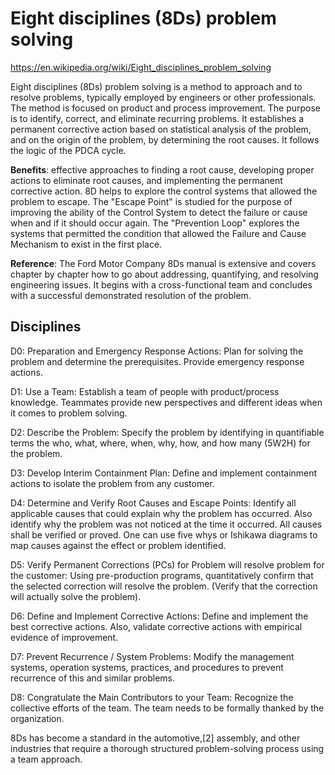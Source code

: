 # Eight disciplines (8Ds) problem solving 

https://en.wikipedia.org/wiki/Eight_disciplines_problem_solving

Eight disciplines (8Ds) problem solving is a method to approach and to resolve problems, typically employed by engineers or other professionals. The method is focused on product and process improvement. The purpose is to identify, correct, and eliminate recurring problems. It establishes a permanent corrective action based on statistical analysis of the problem, and on the origin of the problem, by determining the root causes. It follows the logic of the PDCA cycle.

**Benefits**: effective approaches to finding a root cause, developing proper actions to eliminate root causes, and implementing the permanent corrective action. 8D helps to explore the control systems that allowed the problem to escape. The "Escape Point" is studied for the purpose of improving the ability of the Control System to detect the failure or cause when and if it should occur again. The "Prevention Loop" explores the systems that permitted the condition that allowed the Failure and Cause Mechanism to exist in the first place.

**Reference**: The Ford Motor Company 8Ds manual is extensive and covers chapter by chapter how to go about addressing, quantifying, and resolving engineering issues. It begins with a cross-functional team and concludes with a successful demonstrated resolution of the problem.


## Disciplines

D0: Preparation and Emergency Response Actions: Plan for solving the problem and determine the prerequisites. Provide emergency response actions.

D1: Use a Team: Establish a team of people with product/process knowledge. Teammates provide new perspectives and different ideas when it comes to problem solving.

D2: Describe the Problem: Specify the problem by identifying in quantifiable terms the who, what, where, when, why, how, and how many (5W2H) for the problem.

D3: Develop Interim Containment Plan: Define and implement containment actions to isolate the problem from any customer.

D4: Determine and Verify Root Causes and Escape Points: Identify all applicable causes that could explain why the problem has occurred. Also identify why the problem was not noticed at the time it occurred. All causes shall be verified or proved. One can use five whys or Ishikawa diagrams to map causes against the effect or problem identified.

D5: Verify Permanent Corrections (PCs) for Problem will resolve problem for the customer: Using pre-production programs, quantitatively confirm that the selected correction will resolve the problem. (Verify that the correction will actually solve the problem).

D6: Define and Implement Corrective Actions: Define and implement the best corrective actions. Also, validate corrective actions with empirical evidence of improvement.

D7: Prevent Recurrence / System Problems: Modify the management systems, operation systems, practices, and procedures to prevent recurrence of this and similar problems.

D8: Congratulate the Main Contributors to your Team: Recognize the collective efforts of the team. The team needs to be formally thanked by the organization.

8Ds has become a standard in the automotive,[2] assembly, and other industries that require a thorough structured problem-solving process using a team approach.